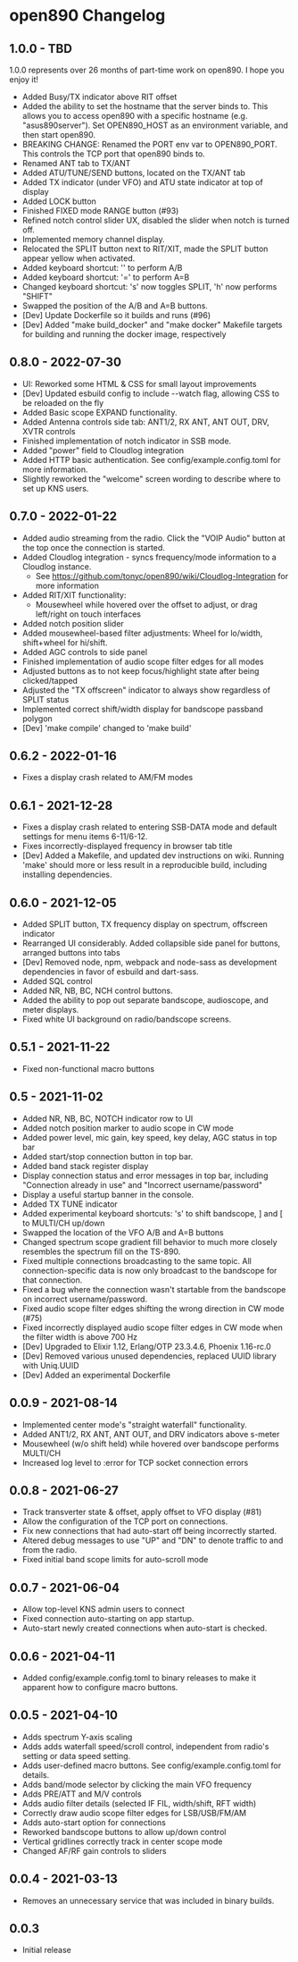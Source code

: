 # open890 Changelog

## 1.0.0 - TBD
1.0.0 represents over 26 months of part-time work on open890. I hope you enjoy it!

* Added Busy/TX indicator above RIT offset
* Added the ability to set the hostname that the server binds to. This allows you to access open890 with a specific hostname (e.g. "asus890server"). Set OPEN890_HOST as an environment variable, and then start open890.
* BREAKING CHANGE: Renamed the PORT env var to OPEN890_PORT. This controls the TCP port that open890 binds to.
* Renamed ANT tab to TX/ANT
* Added ATU/TUNE/SEND buttons, located on the TX/ANT tab
* Added TX indicator (under VFO) and ATU state indicator at top of display
* Added LOCK button
* Finished FIXED mode RANGE button (#93)
* Refined notch control slider UX, disabled the slider when notch is turned off.
* Implemented memory channel display.
* Relocated the SPLIT button next to RIT/XIT, made the SPLIT button appear yellow when activated.
* Added keyboard shortcut: '\' to perform A/B
* Added keyboard shortcut: '=' to perform A=B
* Changed keyboard shortcut: 's' now toggles SPLIT, 'h' now performs "SHIFT"
* Swapped the position of the A/B and A=B buttons.
* [Dev] Update Dockerfile so it builds and runs (#96)
* [Dev] Added "make build_docker" and "make docker" Makefile targets for building and running the docker image, respectively

## 0.8.0 - 2022-07-30
* UI: Reworked some HTML & CSS for small layout improvements
* [Dev] Updated esbuild config to include --watch flag, allowing CSS to be reloaded on the fly
* Added Basic scope EXPAND functionality.
* Added Antenna controls side tab: ANT1/2, RX ANT, ANT OUT, DRV, XVTR controls
* Finished implementation of notch indicator in SSB mode.
* Added "power" field to Cloudlog integration
* Added HTTP basic authentication. See config/example.config.toml for more information.
* Slightly reworked the "welcome" screen wording to describe where to set up KNS users.

## 0.7.0 - 2022-01-22
* Added audio streaming from the radio. Click the "VOIP Audio" button at the top once the connection is started.
* Added Cloudlog integration - syncs frequency/mode information to a Cloudlog instance.
    * See https://github.com/tonyc/open890/wiki/Cloudlog-Integration for more information
* Added RIT/XIT functionality:
    * Mousewheel while hovered over the offset to adjust, or drag left/right on touch interfaces
* Added notch position slider
* Added mousewheel-based filter adjustments: Wheel for lo/width, shift+wheel for hi/shift.
* Added AGC controls to side panel
* Finished implementation of audio scope filter edges for all modes
* Adjusted buttons as to not keep focus/highlight state after being clicked/tapped
* Adjusted the "TX offscreen" indicator to always show regardless of SPLIT status
* Implemented correct shift/width display for bandscope passband polygon
* [Dev] 'make compile' changed to 'make build'

## 0.6.2 - 2022-01-16
* Fixes a display crash related to AM/FM modes

## 0.6.1 - 2021-12-28
* Fixes a display crash related to entering SSB-DATA mode and default settings for menu items 6-11/6-12.
* Fixes incorrectly-displayed frequency in browser tab title
* [Dev] Added a Makefile, and updated dev instructions on wiki. Running 'make' should more or less result in a reproducible build, including installing dependencies.


## 0.6.0 - 2021-12-05
* Added SPLIT button, TX frequency display on spectrum, offscreen indicator
* Rearranged UI considerably. Added collapsible side panel for buttons, arranged buttons into tabs
* [Dev] Removed node, npm, webpack and node-sass as development dependencies in favor of esbuild and dart-sass.
* Added SQL control
* Added NR, NB, BC, NCH control buttons.
* Added the ability to pop out separate bandscope, audioscope, and meter displays.
* Fixed white UI background on radio/bandscope screens.

## 0.5.1 - 2021-11-22
* Fixed non-functional macro buttons

## 0.5 - 2021-11-02

* Added NR, NB, BC, NOTCH indicator row to UI
* Added notch position marker to audio scope in CW mode
* Added power level, mic gain, key speed, key delay, AGC status in top bar
* Added start/stop connection button in top bar.
* Added band stack register display
* Display connection status and error messages in top bar, including "Connection already in use" and "Incorrect username/password"
* Display a useful startup banner in the console.
* Added TX TUNE indicator
* Added experimental keyboard shortcuts: 's' to shift bandscope, ] and [ to MULTI/CH up/down
* Swapped the location of the VFO A/B and A=B buttons
* Changed spectrum scope gradient fill behavior to much more closely resembles the spectrum fill on the TS-890.
* Fixed multiple connections broadcasting to the same topic. All connection-specific data is now only broadcast to the bandscope for that connection.
* Fixed a bug where the connection wasn't startable from the bandscope on incorrect username/password.
* Fixed audio scope filter edges shifting the wrong direction in CW mode (#75)
* Fixed incorrectly displayed audio scope filter edges in CW mode when the filter width is above 700 Hz
* [Dev] Upgraded to Elixir 1.12, Erlang/OTP 23.3.4.6, Phoenix 1.16-rc.0
* [Dev] Removed various unused dependencies, replaced UUID library with Uniq.UUID
* [Dev] Added an experimental Dockerfile

## 0.0.9 - 2021-08-14

* Implemented center mode's "straight waterfall" functionality.
* Added ANT1/2, RX ANT, ANT OUT, and DRV indicators above s-meter
* Mousewheel (w/o shift held) while hovered over bandscope performs MULTI/CH
* Increased log level to :error for TCP socket connection errors

## 0.0.8 - 2021-06-27

* Track transverter state & offset, apply offset to VFO display (#81)
* Allow the configuration of the TCP port on connections.
* Fix new connections that had auto-start off being incorrectly started.
* Altered debug messages to use "UP" and "DN" to denote traffic to and from the radio.
* Fixed initial band scope limits for auto-scroll mode

## 0.0.7 - 2021-06-04

* Allow top-level KNS admin users to connect
* Fixed connection auto-starting on app startup.
* Auto-start newly created connections when auto-start is checked.

## 0.0.6 - 2021-04-11

* Added config/example.config.toml to binary releases to make it apparent how to configure macro buttons.

## 0.0.5 - 2021-04-10

* Adds spectrum Y-axis scaling
* Adds adds waterfall speed/scroll control, independent from radio's setting or data speed setting.
* Adds user-defined macro buttons. See config/example.config.toml for details.
* Adds band/mode selector by clicking the main VFO frequency
* Adds PRE/ATT and M/V controls
* Adds audio filter details (selected IF FIL, width/shift, RFT width)
* Correctly draw audio scope filter edges for LSB/USB/FM/AM
* Adds auto-start option for connections
* Reworked bandscope buttons to allow up/down control
* Vertical gridlines correctly track in center scope mode
* Changed AF/RF gain controls to sliders

## 0.0.4 - 2021-03-13

* Removes an unnecessary service that was included in binary builds.

## 0.0.3

* Initial release

